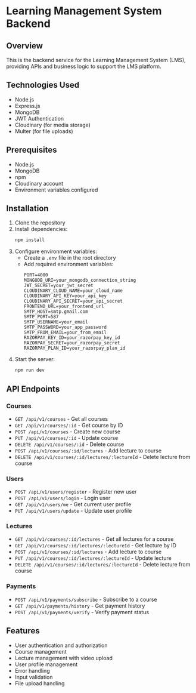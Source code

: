 # Learning Management System Backend

## Overview
This is the backend service for the Learning Management System (LMS), providing APIs and business logic to support the LMS platform.

## Technologies Used
- Node.js
- Express.js
- MongoDB
- JWT Authentication
- Cloudinary (for media storage)
- Multer (for file uploads)

## Prerequisites
- Node.js 
- MongoDB
- npm
- Cloudinary account
- Environment variables configured

## Installation
1. Clone the repository
2. Install dependencies:
   ```bash
   npm install
   ```
3. Configure environment variables:
   - Create a `.env` file in the root directory
   - Add required environment variables:
     ```
     PORT=4000
     MONGODB_URI=your_mongodb_connection_string
     JWT_SECRET=your_jwt_secret
     CLOUDINARY_CLOUD_NAME=your_cloud_name
     CLOUDINARY_API_KEY=your_api_key
     CLOUDINARY_API_SECRET=your_api_secret
     FRONTEND_URL=your_frontend_url
     SMTP_HOST=smtp.gmail.com
     SMTP_PORT=587
     SMTP_USERNAME=your_email
     SMTP_PASSWORD=your_app_password
     SMTP_FROM_EMAIL=your_from_email
     RAZORPAY_KEY_ID=your_razorpay_key_id
     RAZORPAY_SECRET=your_razorpay_secret
     RAZORPAY_PLAN_ID=your_razorpay_plan_id
     ```
4. Start the server:
   ```bash
   npm run dev
   ```

## API Endpoints

### Courses
- `GET /api/v1/courses` - Get all courses
- `GET /api/v1/courses/:id` - Get course by ID
- `POST /api/v1/courses` - Create new course
- `PUT /api/v1/courses/:id` - Update course
- `DELETE /api/v1/courses/:id` - Delete course
- `POST /api/v1/courses/:id/lectures` - Add lecture to course
- `DELETE /api/v1/courses/:id/lectures/:lectureId` - Delete lecture from course

### Users
- `POST /api/v1/users/register` - Register new user
- `POST /api/v1/users/login` - Login user
- `GET /api/v1/users/me` - Get current user profile
- `PUT /api/v1/users/update` - Update user profile


### Lectures
- `GET /api/v1/courses/:id/lectures` - Get all lectures for a course
- `GET /api/v1/courses/:id/lectures/:lectureId` - Get lecture by ID
- `POST /api/v1/courses/:id/lectures` - Add lecture to course
- `PUT /api/v1/courses/:id/lectures/:lectureId` - Update lecture
- `DELETE /api/v1/courses/:id/lectures/:lectureId` - Delete lecture from course

### Payments
- `POST /api/v1/payments/subscribe` - Subscribe to a course
- `GET /api/v1/payments/history` - Get payment history
- `POST /api/v1/payments/verify` - Verify payment status



## Features
- User authentication and authorization
- Course management
- Lecture management with video upload
- User profile management
- Error handling
- Input validation
- File upload handling
